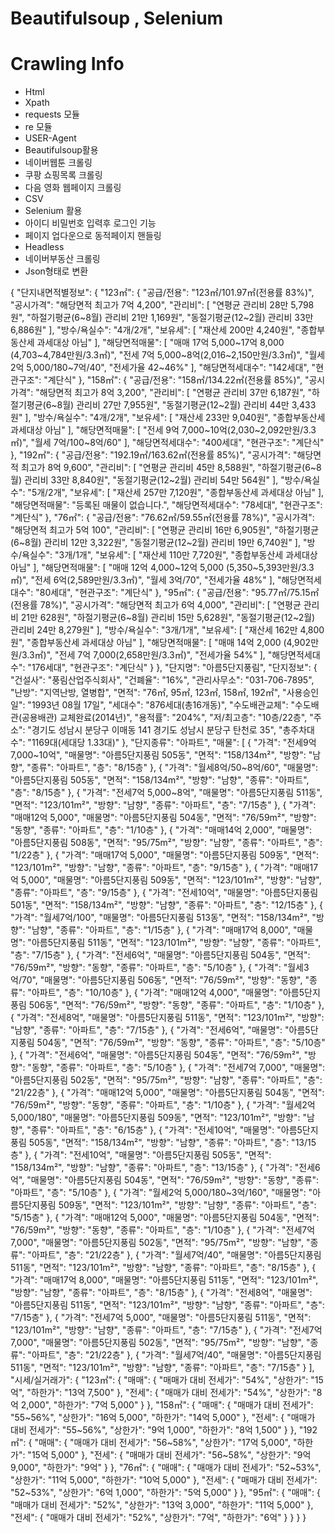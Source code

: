 # Beautifulsoup , Selenium 
 
 Crawling Info
 ==
 
 * Html
 * Xpath
 * requests 모듈
 * re 모듈
 * USER-Agent
 * Beautifulsoup활용
 * 네이버웹툰 크롤링
 * 쿠팡 쇼핑목록 크롤링
 * 다음 영화 웹페이지 크롤링
 * CSV
 * Selenium 활용
 * 아이디 비밀번호 입력후 로그인 기능
 * 페이지 업다운으로 동적페이지 핸들링
 * Headless
 * 네이버부동산 크롤링
 * Json형태로 변환






{
	"단지내면적별정보": {
		"123㎡": {
			"공급/전용": "123㎡/101.97㎡(전용률 83%)",
			"공시가격": "해당면적 최고가 7억 4,200",
			"관리비": [
				"연평균 관리비 28만 5,798원",
				"하절기평균(6~8월) 관리비 21만 1,169원",
				"동절기평균(12~2월) 관리비 33만 6,886원"
			],
			"방수/욕실수": "4개/2개",
			"보유세": [
				"재산세 200만 4,240원",
				"종합부동산세 과세대상 아님"
			],
			"해당면적매물": [
				"매매 17억 5,000~17억 8,000 (4,703~4,784만원/3.3㎡)",
				"전세 7억 5,000~8억(2,016~2,150만원/3.3㎡)",
				"월세 2억 5,000/180~7억/40",
				"전세가율 42~46%"
			],
			"해당면적세대수": "142세대",
			"현관구조": "계단식"
		},
		"158㎡": {
			"공급/전용": "158㎡/134.22㎡(전용률 85%)",
			"공시가격": "해당면적 최고가 8억 3,200",
			"관리비": [
				"연평균 관리비 37만 6,187원",
				"하절기평균(6~8월) 관리비 27만 7,955원",
				"동절기평균(12~2월) 관리비 44만 3,433원"
			],
			"방수/욕실수": "4개/2개",
			"보유세": [
				"재산세 233만 9,040원",
				"종합부동산세 과세대상 아님"
			],
			"해당면적매물": [
				"전세 9억 7,000~10억(2,030~2,092만원/3.3㎡)",
				"월세 7억/100~8억/60"
			],
			"해당면적세대수": "400세대",
			"현관구조": "계단식"
		},
		"192㎡": {
			"공급/전용": "192.19㎡/163.62㎡(전용률 85%)",
			"공시가격": "해당면적 최고가 8억 9,600",
			"관리비": [
				"연평균 관리비 45만 8,588원",
				"하절기평균(6~8월) 관리비 33만 8,840원",
				"동절기평균(12~2월) 관리비 54만 564원"
			],
			"방수/욕실수": "5개/2개",
			"보유세": [
				"재산세 257만 7,120원",
				"종합부동산세 과세대상 아님"
			],
			"해당면적매물": "등록된 매물이 없습니다.",
			"해당면적세대수": "78세대",
			"현관구조": "계단식"
		},
		"76㎡": {
			"공급/전용": "76.62㎡/59.55㎡(전용률 78%)",
			"공시가격": "해당면적 최고가 5억 100",
			"관리비": [
				"연평균 관리비 16만 6,905원",
				"하절기평균(6~8월) 관리비 12만 3,322원",
				"동절기평균(12~2월) 관리비 19만 6,740원"
			],
			"방수/욕실수": "3개/1개",
			"보유세": [
				"재산세 110만 7,720원",
				"종합부동산세 과세대상 아님"
			],
			"해당면적매물": [
				"매매 12억 4,000~12억 5,000 (5,350~5,393만원/3.3㎡)",
				"전세 6억(2,589만원/3.3㎡)",
				"월세 3억/70",
				"전세가율 48%"
			],
			"해당면적세대수": "80세대",
			"현관구조": "계단식"
		},
		"95㎡": {
			"공급/전용": "95.77㎡/75.15㎡(전용률 78%)",
			"공시가격": "해당면적 최고가 6억 4,000",
			"관리비": [
				"연평균 관리비 21만 628원",
				"하절기평균(6~8월) 관리비 15만 5,628원",
				"동절기평균(12~2월) 관리비 24만 8,279원"
			],
			"방수/욕실수": "3개/1개",
			"보유세": [
				"재산세 162만 4,800원",
				"종합부동산세 과세대상 아님"
			],
			"해당면적매물": [
				"매매 14억 2,000 (4,902만원/3.3㎡)",
				"전세 7억 7,000(2,658만원/3.3㎡)",
				"전세가율 54%"
			],
			"해당면적세대수": "176세대",
			"현관구조": "계단식"
		}
	},
	"단지명": "아름5단지풍림",
	"단지정보": {
		"건설사": "풍림산업주식회사",
		"건폐율": "16%",
		"관리사무소": "031-706-7895",
		"난방": "지역난방, 열병합",
		"면적": "76㎡, 95㎡, 123㎡, 158㎡, 192㎡",
		"사용승인일": "1993년 08월 17일",
		"세대수": "876세대(총16개동)",
		"수도배관교체": "수도배관(공용배관) 교체완료(2014년)",
		"용적률": "204%",
		"저/최고층": "10층/22층",
		"주소": "경기도 성남시 분당구 이매동 141 경기도 성남시 분당구 탄천로 35",
		"총주차대수": "1169대(세대당 1.33대)"
	},
	"단지종류": "아파트",
	"매물": [
		{
			"가격": "전세9억 7,000~10억",
			"매물명": "아름5단지풍림 505동",
			"면적": "158/134m²",
			"방향": "남향",
			"종류": "아파트",
			"층": "8/15층"
		},
		{
			"가격": "월세8억/50~8억/60",
			"매물명": "아름5단지풍림 505동",
			"면적": "158/134m²",
			"방향": "남향",
			"종류": "아파트",
			"층": "8/15층"
		},
		{
			"가격": "전세7억 5,000~8억",
			"매물명": "아름5단지풍림 511동",
			"면적": "123/101m²",
			"방향": "남향",
			"종류": "아파트",
			"층": "7/15층"
		},
		{
			"가격": "매매12억 5,000",
			"매물명": "아름5단지풍림 504동",
			"면적": "76/59m²",
			"방향": "동향",
			"종류": "아파트",
			"층": "1/10층"
		},
		{
			"가격": "매매14억 2,000",
			"매물명": "아름5단지풍림 508동",
			"면적": "95/75m²",
			"방향": "남향",
			"종류": "아파트",
			"층": "1/22층"
		},
		{
			"가격": "매매17억 5,000",
			"매물명": "아름5단지풍림 509동",
			"면적": "123/101m²",
			"방향": "남향",
			"종류": "아파트",
			"층": "9/15층"
		},
		{
			"가격": "매매17억 5,000",
			"매물명": "아름5단지풍림 509동",
			"면적": "123/101m²",
			"방향": "남향",
			"종류": "아파트",
			"층": "9/15층"
		},
		{
			"가격": "전세10억",
			"매물명": "아름5단지풍림 501동",
			"면적": "158/134m²",
			"방향": "남향",
			"종류": "아파트",
			"층": "12/15층"
		},
		{
			"가격": "월세7억/100",
			"매물명": "아름5단지풍림 513동",
			"면적": "158/134m²",
			"방향": "남향",
			"종류": "아파트",
			"층": "1/15층"
		},
		{
			"가격": "매매17억 8,000",
			"매물명": "아름5단지풍림 511동",
			"면적": "123/101m²",
			"방향": "남향",
			"종류": "아파트",
			"층": "7/15층"
		},
		{
			"가격": "전세6억",
			"매물명": "아름5단지풍림 504동",
			"면적": "76/59m²",
			"방향": "동향",
			"종류": "아파트",
			"층": "5/10층"
		},
		{
			"가격": "월세3억/70",
			"매물명": "아름5단지풍림 506동",
			"면적": "76/59m²",
			"방향": "동향",
			"종류": "아파트",
			"층": "10/10층"
		},
		{
			"가격": "매매12억 4,000",
			"매물명": "아름5단지풍림 506동",
			"면적": "76/59m²",
			"방향": "동향",
			"종류": "아파트",
			"층": "1/10층"
		},
		{
			"가격": "전세8억",
			"매물명": "아름5단지풍림 511동",
			"면적": "123/101m²",
			"방향": "남향",
			"종류": "아파트",
			"층": "7/15층"
		},
		{
			"가격": "전세6억",
			"매물명": "아름5단지풍림 504동",
			"면적": "76/59m²",
			"방향": "동향",
			"종류": "아파트",
			"층": "5/10층"
		},
		{
			"가격": "전세6억",
			"매물명": "아름5단지풍림 504동",
			"면적": "76/59m²",
			"방향": "동향",
			"종류": "아파트",
			"층": "5/10층"
		},
		{
			"가격": "전세7억 7,000",
			"매물명": "아름5단지풍림 502동",
			"면적": "95/75m²",
			"방향": "남향",
			"종류": "아파트",
			"층": "21/22층"
		},
		{
			"가격": "매매12억 5,000",
			"매물명": "아름5단지풍림 504동",
			"면적": "76/59m²",
			"방향": "동향",
			"종류": "아파트",
			"층": "1/10층"
		},
		{
			"가격": "월세2억 5,000/180",
			"매물명": "아름5단지풍림 509동",
			"면적": "123/101m²",
			"방향": "남향",
			"종류": "아파트",
			"층": "6/15층"
		},
		{
			"가격": "전세10억",
			"매물명": "아름5단지풍림 505동",
			"면적": "158/134m²",
			"방향": "남향",
			"종류": "아파트",
			"층": "13/15층"
		},
		{
			"가격": "전세10억",
			"매물명": "아름5단지풍림 505동",
			"면적": "158/134m²",
			"방향": "남향",
			"종류": "아파트",
			"층": "13/15층"
		},
		{
			"가격": "전세6억",
			"매물명": "아름5단지풍림 504동",
			"면적": "76/59m²",
			"방향": "동향",
			"종류": "아파트",
			"층": "5/10층"
		},
		{
			"가격": "월세2억 5,000/180~3억/160",
			"매물명": "아름5단지풍림 509동",
			"면적": "123/101m²",
			"방향": "남향",
			"종류": "아파트",
			"층": "5/15층"
		},
		{
			"가격": "매매12억 5,000",
			"매물명": "아름5단지풍림 504동",
			"면적": "76/59m²",
			"방향": "동향",
			"종류": "아파트",
			"층": "1/10층"
		},
		{
			"가격": "전세7억 7,000",
			"매물명": "아름5단지풍림 502동",
			"면적": "95/75m²",
			"방향": "남향",
			"종류": "아파트",
			"층": "21/22층"
		},
		{
			"가격": "월세7억/40",
			"매물명": "아름5단지풍림 511동",
			"면적": "123/101m²",
			"방향": "남향",
			"종류": "아파트",
			"층": "8/15층"
		},
		{
			"가격": "매매17억 8,000",
			"매물명": "아름5단지풍림 511동",
			"면적": "123/101m²",
			"방향": "남향",
			"종류": "아파트",
			"층": "8/15층"
		},
		{
			"가격": "전세8억",
			"매물명": "아름5단지풍림 511동",
			"면적": "123/101m²",
			"방향": "남향",
			"종류": "아파트",
			"층": "7/15층"
		},
		{
			"가격": "전세7억 5,000",
			"매물명": "아름5단지풍림 511동",
			"면적": "123/101m²",
			"방향": "남향",
			"종류": "아파트",
			"층": "7/15층"
		},
		{
			"가격": "전세7억 7,000",
			"매물명": "아름5단지풍림 502동",
			"면적": "95/75m²",
			"방향": "남향",
			"종류": "아파트",
			"층": "21/22층"
		},
		{
			"가격": "월세7억/40",
			"매물명": "아름5단지풍림 511동",
			"면적": "123/101m²",
			"방향": "남향",
			"종류": "아파트",
			"층": "7/15층"
		}
	],
	"시세/실거래가": {
		"123㎡": {
			"매매": {
				"매매가 대비 전세가": "54%",
				"상한가": "15억",
				"하한가": "13억 7,500"
			},
			"전세": {
				"매매가 대비 전세가": "54%",
				"상한가": "8억 2,000",
				"하한가": "7억 5,000"
			}
		},
		"158㎡": {
			"매매": {
				"매매가 대비 전세가": "55~56%",
				"상한가": "16억 5,000",
				"하한가": "14억 5,000"
			},
			"전세": {
				"매매가 대비 전세가": "55~56%",
				"상한가": "9억 1,000",
				"하한가": "8억 1,500"
			}
		},
		"192㎡": {
			"매매": {
				"매매가 대비 전세가": "56~58%",
				"상한가": "17억 5,000",
				"하한가": "15억 5,000"
			},
			"전세": {
				"매매가 대비 전세가": "56~58%",
				"상한가": "9억 9,000",
				"하한가": "9억"
			}
		},
		"76㎡": {
			"매매": {
				"매매가 대비 전세가": "52~53%",
				"상한가": "11억 5,000",
				"하한가": "10억 5,000"
			},
			"전세": {
				"매매가 대비 전세가": "52~53%",
				"상한가": "6억 1,000",
				"하한가": "5억 5,000"
			}
		},
		"95㎡": {
			"매매": {
				"매매가 대비 전세가": "52%",
				"상한가": "13억 3,000",
				"하한가": "11억 5,000"
			},
			"전세": {
				"매매가 대비 전세가": "52%",
				"상한가": "7억",
				"하한가": "6억"
			}
		}
	}
}
